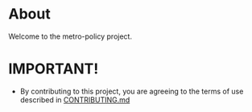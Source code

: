 # About

Welcome to the metro-policy project.



# IMPORTANT!

* By contributing to this project, you are agreeing to the terms of use described in [CONTRIBUTING.md](./CONTRIBUTING.md)

